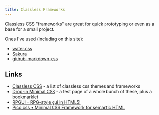 ```yaml
---
title: Classless Frameworks
---
```


Classless CSS "frameworks" are great for quick prototyping or even as a base for a small project.

Ones I've used (including on this site):

- [water.css](https://github.com/kognise/water.css)
- [Sakura](https://github.com/oxalorg/sakura)
- [github-markdown-css](https://github.com/sindresorhus/github-markdown-css)

## Links

- [Classless CSS](https://github.com/dbohdan/classless-css) - a list of classless css themes and frameworks
- [Drop-in Minimal CSS](https://dohliam.github.io/dropin-minimal-css/) - a test page of a whole bunch of these, plus a bookmarklet
- [RPGUI - RPG-style gui in HTML5!](http://ronenness.github.io/RPGUI/)
- [Pico.css • Minimal CSS Framework for semantic HTML](https://picocss.com/)